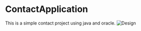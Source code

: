 # ContactApplication
This is a simple contact project using java and oracle.
![Design](https://user-images.githubusercontent.com/34941783/55778621-2d810c80-5ac5-11e9-8eff-076b08d25b24.JPG)
